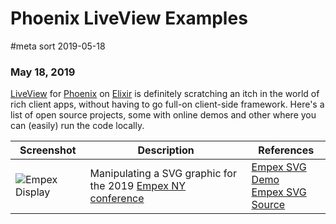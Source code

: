 # Phoenix LiveView Examples
#meta sort 2019-05-18
### May 18, 2019

[LiveView](https://github.com/phoenixframework/phoenix_live_view)
for [Phoenix](https://github.com/phoenixframework/phoenix) on [Elixir](https://github.com/elixir-lang/elixir) is definitely scratching an itch
in the world of rich client apps, without having to go full-on
client-side framework.  Here's a list of open
source projects, some with online demos and other where you can
(easily) run the code locally.

| Screenshot | Description | References |
| -- | ---| -- |
| ![Empex Display](/10xdevelopers/assets/static/images/liveview-examples/phoenix_liveview_empexdisplay.png?raw=true) | Manipulating a SVG graphic for the 2019 [Empex NY conference](https://empex.co/nyc.html) | [Empex SVG Demo](/demo/empex) <br> [Empex SVG Source](https://github.com/empex2019liveview/empexlogo) |
